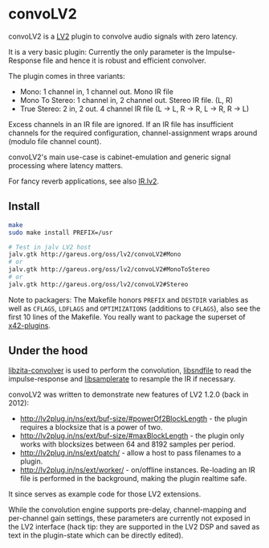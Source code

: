 convoLV2
========

convoLV2 is a [LV2](http://lv2plug.in) plugin to convolve audio signals with
zero latency.

It is a very basic plugin: Currently the only parameter is the Impulse-Response file
and hence it is robust and efficient convolver.


The plugin comes in three variants:
*   Mono:  1 channel in, 1 channel out. Mono IR file
*   Mono To Stereo:  1 channel in, 2 channel out. Stereo IR file. (L, R)
*   True Stereo: 2 in, 2 out.  4 channel IR file (L -> L, R -> R, L -> R, R -> L)

Excess channels in an IR file are ignored. If an IR file has insufficient channels
for the required configuration, channel-assignment wraps around (modulo file channel count).

convoLV2's main use-case is cabinet-emulation and generic signal processing where latency matters.

For fancy reverb applications, see also [IR.lv2](http://factorial.hu/plugins/lv2/ir).

Install
-------

```bash
make
sudo make install PREFIX=/usr

# Test in jalv LV2 host
jalv.gtk http://gareus.org/oss/lv2/convoLV2#Mono
# or
jalv.gtk http://gareus.org/oss/lv2/convoLV2#MonoToStereo
# or
jalv.gtk http://gareus.org/oss/lv2/convoLV2#Stereo
```


Note to packagers: The Makefile honors `PREFIX` and `DESTDIR` variables as well
as `CFLAGS`, `LDFLAGS` and `OPTIMIZATIONS` (additions to `CFLAGS`), also
see the first 10 lines of the Makefile.
You really want to package the superset of [x42-plugins](https://github.com/x42/x42-plugins).


Under the hood
--------------

[libzita-convolver](http://kokkinizita.linuxaudio.org/linuxaudio/downloads/) is used to
perform the convolution, [libsndfile](http://www.mega-nerd.com/libsndfile/) to read
the impulse-response and [libsamplerate](http://www.mega-nerd.com/SRC/) to resample
the IR if necessary.

convoLV2 was written to demonstrate new features of LV2 1.2.0 (back in 2012):

*   http://lv2plug.in/ns/ext/buf-size/#powerOf2BlockLength - the plugin requires a blocksize that is a power of two.
*   http://lv2plug.in/ns/ext/buf-size/#maxBlockLength - the plugin only works with blocksizes between 64 and 8192 samples per period.
*   http://lv2plug.in/ns/ext/patch/ - allow a host to pass filenames to a plugin.
*   http://lv2plug.in/ns/ext/worker/ - on/offline instances. Re-loading an IR file is performed in the background, making the plugin realtime safe.

It since serves as example code for those LV2 extensions.


While the convolution engine supports pre-delay, channel-mapping and per-channel gain settings, these parameters
are currently not exposed in the LV2 interface (hack tip: they are supported in the LV2 DSP and saved as
text in the plugin-state which can be directly edited).
